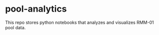 # pool-analytics


This repo stores python notebooks that analyzes and visualizes RMM-01 pool data.
